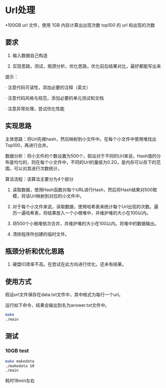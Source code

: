 
# Url处理

•100GB url 文件，使用 1GB 内存计算出出现次数 top100 的 url 和出现的次数

## 要求

1. 输入数据自己构造

2. 实现思路，测试，瓶颈分析，优化思路，优化前后结果对比，最好都能写出来

提示：

· 注意代码可读性，添加必要的注释（英文）

· 注意代码风格与规范，添加必要的单元测试和文档

· 注意异常处理，尝试优化性能

## 实现思路

主体思路：将Url先做hash，然后映射到小文件中。在每个小文件中使用堆找出Top100，再进行合并。

数据分析：将小文件的个数设置为500个，假设对于不同的Url来说，Hash值的分布是均匀的，则在每个小文件中，不同的Url的量级为0.2G，是内存可以存下的范围，可以对其进行次数统计。

算法流程：该算法主要分为4个部分

1. 读取数据，使用Hash函数对每个URL进行Hash，然后将Hash结果对500取模，将该Url映射到对应的小文件中。

2. 对于每个小文件来说，读取数据，使用哈希表来统计每个Url出现的次数。遍历一遍哈希表，将结果放入一个小根堆中，并维护堆的大小在100以内。

3. 将500个小根堆依次合并，并维护堆的大小在100以内。将堆中的数据输出。

4. 清除程序所创建的临时文件。

## 瓶颈分析和优化思路

1. 硬盘IO效率不高。在尝试在此方向进行优化，还未有结果。

## 使用方式

假设url文件保存在data.txt文件中，其中格式为每行一个url。

运行如下命令，结果会输出到名为answer.txt文件中。

``` bash
make
./main
```

## 测试

### 10GB test

```bash
make makedata
./makedata 10
./main
```
耗时18min左右
